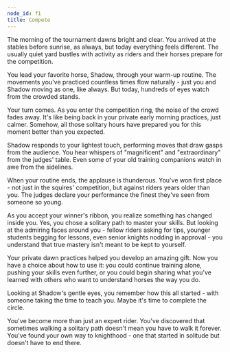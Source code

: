 ```yaml
---
node_id: f1
title: Compete
---
```


The morning of the tournament dawns bright and clear. You arrived at the stables before sunrise, as always, but today everything feels different. The usually quiet yard bustles with activity as riders and their horses prepare for the competition.

You lead your favorite horse, Shadow, through your warm-up routine. The movements you've practiced countless times flow naturally - just you and Shadow moving as one, like always. But today, hundreds of eyes watch from the crowded stands.

Your turn comes. As you enter the competition ring, the noise of the crowd fades away. It's like being back in your private early morning practices, just calmer. Somehow, all those solitary hours have prepared you for this moment better than you expected.

Shadow responds to your lightest touch, performing moves that draw gasps from the audience. You hear whispers of "magnificent" and "extraordinary" from the judges' table. Even some of your old training companions watch in awe from the sidelines.

When your routine ends, the applause is thunderous. You've won first place - not just in the squires' competition, but against riders years older than you. The judges declare your performance the finest they've seen from someone so young.

As you accept your winner's ribbon, you realize something has changed inside you. Yes, you chose a solitary path to master your skills. But looking at the admiring faces around you - fellow riders asking for tips, younger students begging for lessons, even senior knights nodding in approval - you understand that true mastery isn't meant to be kept to yourself.

Your private dawn practices helped you develop an amazing gift. Now you have a choice about how to use it: you could continue training alone, pushing your skills even further, or you could begin sharing what you've learned with others who want to understand horses the way you do.

Looking at Shadow's gentle eyes, you remember how this all started - with someone taking the time to teach you. Maybe it's time to complete the circle.

You've become more than just an expert rider. You've discovered that sometimes walking a solitary path doesn't mean you have to walk it forever. You've found your own way to knighthood - one that started in solitude but doesn't have to end there.
